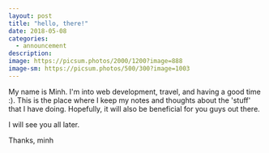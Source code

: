 ```yaml
---
layout: post
title: "hello, there!"
date: 2018-05-08
categories:
  - announcement
description:
image: https://picsum.photos/2000/1200?image=888
image-sm: https://picsum.photos/500/300?image=1003
---
```

My name is Minh. I'm into web development, travel, and having a good time :).
This is the place where I keep my notes and thoughts about the 'stuff' that I have doing.
Hopefully, it will also be beneficial for you guys out there.

I will see you all later.

Thanks,
minh
